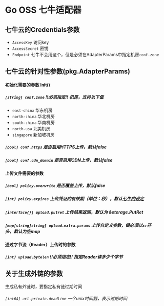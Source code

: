 # Go OSS 七牛适配器

## 七牛云的Credentials参数
* `AccessKey` 访问key
* `AccessSecret` 密钥
* `Endpoint` 七牛不会用这个，但是必须在AdapterParams中指定机房`conf.zone`

## 七牛云的针对性参数(pkg.AdapterParams)

#### 初始化需要的参数 Init()
##### `[string] conf.zone` !!必须指定!! 机房，支持以下值
* `east-china` 华东机房
* `north-china` 华北机房
* `south-china` 华南机房
* `north-usa` 北美机房
* `singapore` 新加坡机房
##### `[bool] conf.https` 是否启用HTTPS上传，默认false
##### `[bool] conf.cdn_domain` 是否启用CDN上传，默认false

#### 上传文件需要的参数
##### `[bool] policy.overwrite` 是否覆盖上传，默认false
##### `[int] policy.expires` 上传凭证的有效期（单位：秒），默认[七牛的设定](https://developer.qiniu.com/kodo/sdk/1238/go#5)
##### `[interface{}] upload.putret` 上传结果返回，默认为 &storage.PutRet
##### `[map[string]string] upload.extra.params` 上传自定义参数，键必须以`x:`开头，默认为空map

#### 通过字节流（Reader）上传时的参数
##### `[int] upload.bytelen` !!必须指定!! 指定Reader读多少个字节

## 关于生成外链的参数
生成私有外链时，要指定私有链过期时间
###### `[int64] url.private.deadline` 一个unix时间戳，表示过期时间